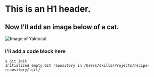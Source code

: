 # This is an H1 header. 

## Now I'll add an image below of a cat.
![Image of Yaktocat](https://octodex.github.com/images/yaktocat.png)


### I'll add a code block here
```
$ git init
Initialized empty Git repository in /Users/skills/Projects/recipe-repository/.git/
```
